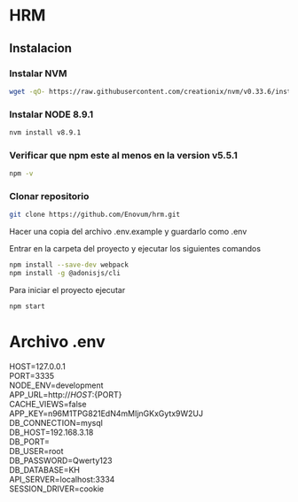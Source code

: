 # HRM

## Instalacion

### Instalar NVM
```bash
wget -qO- https://raw.githubusercontent.com/creationix/nvm/v0.33.6/install.sh | bash
```
### Instalar NODE 8.9.1
```bash
nvm install v8.9.1
```
### Verificar que npm este al menos en la version v5.5.1
```bash
npm -v
```
### Clonar repositorio
```bash
git clone https://github.com/Enovum/hrm.git
```

Hacer una copia del archivo .env.example y guardarlo como .env

Entrar en la carpeta del proyecto y ejecutar los siguientes comandos

```bash
npm install --save-dev webpack
npm install -g @adonisjs/cli
```

Para iniciar el proyecto ejecutar 
```bash
npm start
```

# Archivo .env
HOST=127.0.0.1  
PORT=3335  
NODE_ENV=development  
APP_URL=http://${HOST}:${PORT}  
CACHE_VIEWS=false  
APP_KEY=n96M1TPG821EdN4mMIjnGKxGytx9W2UJ  
DB_CONNECTION=mysql  
DB_HOST=192.168.3.18  
DB_PORT=  
DB_USER=root  
DB_PASSWORD=Qwerty123  
DB_DATABASE=KH  
API_SERVER=localhost:3334  
SESSION_DRIVER=cookie  
